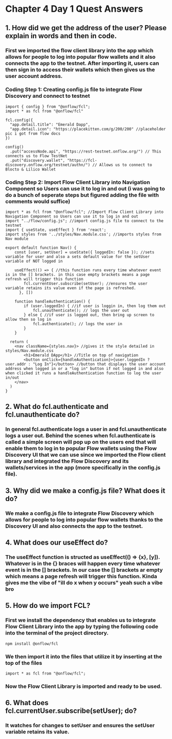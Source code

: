 # Chapter 4 Day 1 Quest Answers

## 1. How did we get the address of the user? Please explain in words and then in code.

### First we imported the flow client library into the app which allows for people to log into popular flow wallets and it also connects the app to the testnet. After importing it, users can then sign in to access their wallets which then gives us the user account address. 

### Coding Step 1: Creating config.js file to integrate Flow Discovery and connect to testnet
``` cadence
import { config } from "@onflow/fcl";
import * as fcl from "@onflow/fcl"

fcl.config({
  "app.detail.title": "Emerald Dapp",
  "app.detail.icon": "https://placekitten.com/g/200/200" //placeholder pic i got from flow docs
})

config()
  .put("accessNode.api", "https://rest-testnet.onflow.org/") // This connects us to Flow TestNet
  .put("discovery.wallet", "https://fcl-discovery.onflow.org/testnet/authn/") // Allows us to connect to Blocto & Lilico Wallet
```

### Coding Step 2: Import Flow Client Library into Navigation Component so Users can use it to log in and out (i was going to do a bunch of seperate steps but figured adding the file with comments would suffice)
``` cadence 
import * as fcl from "@onflow/fcl"; //Import Flow Client Library into Navigation Component so Users can use it to log in and out
import "../flow/config.js"; //import config.js file to connect to the testnet
import { useState, useEffect } from 'react';
import styles from '../styles/Nav.module.css'; //imports styles from Nav module

export default function Nav() {
    const [user, setUser] = useState({ loggedIn: false }); //sets variable for user and also a sets default value for the setUser variable of NOT logged in

    useEffect(() => { //this function runs every time whatever event is in the [] brackets. in this case empty brackets means a page refresh will trigger this function
        fcl.currentUser.subscribe(setUser); //ensures the user variable retains its value even if the page is refreshed.
      }, [])
      
    function handleAuthentication() {
        if (user.loggedIn) { //if user is loggin in, then log them out
            fcl.unauthenticate(); // logs the user out
        } else { //if user is logged out, then bring up screen to allow then so log in
            fcl.authenticate(); // logs the user in
        }
    }

  return (
    <nav className={styles.nav}> //gives it the style detailed in styles/Nav.module.css
        <h1>Emerald DApp</h1> //Title on top of navigation
        <button onClick={handleAuthentication}>{user.loggedIn ? user.addr : "Log In"}</button> //button that displays the user account address when logged in or a "log in" button if not logged in and also when clicked it runs a handleAuthentication function to log the user in/out
    </nav>
  )
}
```



## 2. What do fcl.authenticate and fcl.unauthenticate do?

### In general fcl.authenticate logs a user in and fcl.unauthenticate logs a user out. Behind the scenes when fcl.authenticate is called a simple screen will pop up on the users end that will enable them to log in to popular Flow wallets using the Flow Discovery UI that we can use since we imported the Flow client library and integrated the Flow Discovery and its wallets/services in the app (more specifically in the config.js file).

## 3. Why did we make a config.js file? What does it do?

### We make a config.js file to integrate Flow Discovery which allows for people to log into popular flow wallets thanks to the Discovery UI and also connects the app to the testnet.

## 4. What does our useEffect do?

### The useEffect function is structed as useEffect(() => {x}, [y]). Whatever is in the {} braces will happen every time whatever event is in the [] brackets. In our case the [] brackets ar empty which means a page refresh will trigger this function. Kinda gives me the vibe of "ill do x when y occurs"  yeah such a vibe bro

## 5. How do we import FCL?

### First we install the dependency that enables us to integrate Flow Client Library into the app by typing the following code into the terminal of the project directory. 
``` cadence
npm install @onflow/fcl
```
### We then import it into the files that utilize it by inserting at the top of the files 
``` cadence 
import * as fcl from "@onflow/fcl";
``` 
### Now the Flow Client Library is imported and ready to be used.

## 6. What does fcl.currentUser.subscribe(setUser); do?

### It watches for changes to setUser and ensures the setUser variable retains its value.
